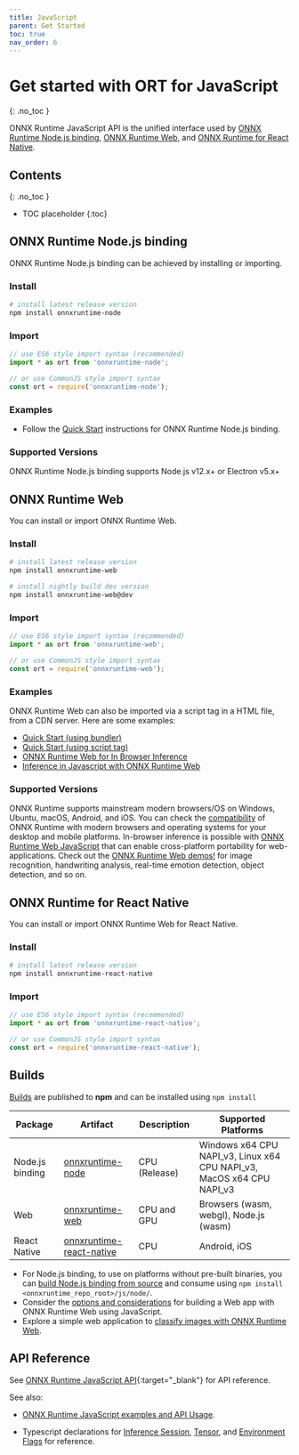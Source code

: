 ```yaml
---
title: JavaScript
parent: Get Started
toc: true
nav_order: 6
---
```


# Get started with ORT for JavaScript
{: .no_toc }

ONNX Runtime JavaScript API is the unified interface used by [ONNX Runtime Node.js binding](https://github.com/microsoft/onnxruntime/tree/master/js/node), [ONNX Runtime Web](https://github.com/microsoft/onnxruntime/tree/master/js/web), and [ONNX Runtime for React Native](https://github.com/microsoft/onnxruntime/tree/master/js/react_native).

## Contents
{: .no_toc }

* TOC placeholder
{:toc}

## ONNX Runtime Node.js binding
ONNX Runtime Node.js binding can be achieved by installing or importing.
### Install

```bash
# install latest release version
npm install onnxruntime-node
```

### Import

```js
// use ES6 style import syntax (recommended)
import * as ort from 'onnxruntime-node';
```
```js
// or use CommonJS style import syntax
const ort = require('onnxruntime-node');
```

### Examples

- Follow the [Quick Start](https://github.com/microsoft/onnxruntime-inference-examples/tree/main/js/quick-start_onnxruntime-node) instructions for ONNX Runtime Node.js binding.

### Supported Versions

ONNX Runtime Node.js binding supports Node.js v12.x+ or Electron v5.x+

## ONNX Runtime Web
You can install or import ONNX Runtime Web.
### Install

```bash
# install latest release version
npm install onnxruntime-web

# install nightly build dev version
npm install onnxruntime-web@dev
```

### Import


```js
// use ES6 style import syntax (recommended)
import * as ort from 'onnxruntime-web';
```
```js
// or use CommonJS style import syntax
const ort = require('onnxruntime-web');
```

### Examples

ONNX Runtime Web can also be imported via a script tag in a HTML file, from a CDN server. Here are some examples:
- [Quick Start (using bundler)](https://github.com/microsoft/onnxruntime-inference-examples/tree/main/js/quick-start_onnxruntime-web-bundler)
- [Quick Start (using script tag)](https://github.com/microsoft/onnxruntime-inference-examples/tree/main/js/quick-start_onnxruntime-web-script-tag)
- [ONNX Runtime Web for In Browser Inference](https://youtu.be/0dskvE4IvGM)
- [Inference in Javascript with ONNX Runtime Web](https://youtu.be/vYzWrT3A7wQ)


### Supported Versions


ONNX Runtime supports mainstream modern browsers/OS on Windows, Ubuntu, macOS, Android, and iOS. You can check the [compatibility](https://github.com/Microsoft/onnxjs#Compatibility) of ONNX Runtime with modern browsers and operating systems for your desktop and mobile platforms. In-browser inference is possible with [ONNX Runtime Web JavaScript](https://cloudblogs.microsoft.com/opensource/2021/09/02/onnx-runtime-web-running-your-machine-learning-model-in-browser/) that can enable cross-platform portability for web-applications. Check out the [ONNX Runtime Web demos!](https://microsoft.github.io/onnxruntime-web-demo/#/) for image recognition, handwriting analysis, real-time emotion detection, object detection, and so on. 



## ONNX Runtime for React Native
You can install or import ONNX Runtime Web for React Native.
### Install


```bash
# install latest release version
npm install onnxruntime-react-native
```

### Import


```js
// use ES6 style import syntax (recommended)
import * as ort from 'onnxruntime-react-native';
```
```js
// or use CommonJS style import syntax
const ort = require('onnxruntime-react-native');
```


## Builds

[Builds](https://onnxruntime.ai/docs/build/web.html) are published to **npm** and can be installed using `npm install`

| Package | Artifact  | Description | Supported Platforms |
|---------|-----------|-------------|---------------------|
|Node.js binding|[onnxruntime-node](https://www.npmjs.com/package/onnxruntime-node)|CPU (Release)| Windows x64 CPU NAPI_v3, Linux x64 CPU NAPI_v3, MacOS x64 CPU NAPI_v3|
|Web|[onnxruntime-web](https://www.npmjs.com/package/onnxruntime-web)|CPU and GPU|Browsers (wasm, webgl), Node.js (wasm)|
|React Native|[onnxruntime-react-native](https://www.npmjs.com/package/onnxruntime-react-native)|CPU|Android, iOS|

- For Node.js binding, to use on platforms without pre-built binaries, you can [build Node.js binding from source](../build/inferencing.md#apis-and-language-bindings) and consume using `npm install <onnxruntime_repo_root>/js/node/`.
- Consider the [options and considerations](https://onnxruntime.ai/docs/reference/build-web-app.html) for building a Web app with ONNX Runtime Web using JavaScript. 
- Explore a simple web application to [classify images with ONNX Runtime Web](https://onnxruntime.ai/docs/tutorials/web/classify-images-nextjs-github-template.html). 

## API Reference

See [ONNX Runtime JavaScript API](../api/js/index.html){:target="_blank"} for API reference.

See also:

- [ONNX Runtime JavaScript examples and API Usage](https://github.com/microsoft/onnxruntime-inference-examples/tree/main/js).

- Typescript declarations for [Inference Session](https://github.com/microsoft/onnxruntime/blob/master/js/common/lib/inference-session.ts), [Tensor](https://github.com/microsoft/onnxruntime/blob/master/js/common/lib/tensor.ts), and [Environment Flags](https://github.com/microsoft/onnxruntime/blob/master/js/common/lib/env.ts) for reference.
